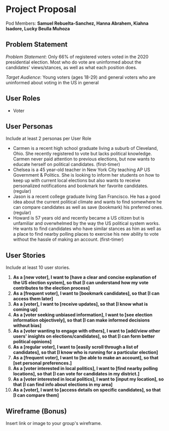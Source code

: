 # Project Proposal

Pod Members: **Samuel Rebuelta-Sanchez, Hanna Abrahem, Kiahna Isadore, Lucky Beulla Muhoza**

## Problem Statement

*Problem Statement*: Only 66% of registered voters voted in the 2020 presidential election. Most who do vote are uninformed about the candidates' views/stances, as well as what each position does. 

*Target Audience*: Young voters (ages 18-29) and general voters who are uninformed about voting in the US in general

## User Roles

- Voter

## User Personas

Include at least 2 personas per User Role

- Carmen is a recent high school graduate living a suburb of Cleveland, Ohio. She recently registered to vote but lacks political knowledge. Carmen never paid attention to previous elections, but now wants to educate herself on political candidates. (first-timer)
- Chelsea is a 45 year-old teacher in New York City teaching AP US Government & Politics. She is looking to inform her students on how to keep up with current local elections but also wants to receive personalized notifications and bookmark her favorite candidates. (regular)
- Jason is a recent college graduate living San Francisco. He has a good idea about the current political climate and wants to find somewhere he can compare candidates as well as save (bookmark) his preferred ones. (regular)
- Howard is 57 years old and recently became a US citizen but is unfamiliar and overwhelmed by the way the US political system works. He wants to find candidates who have similar stances as him as well as a place to find nearby polling places to exercise his new ability to vote without the hassle of making an account. (first-timer)

## User Stories

Include at least 10 user stories.

1. **As a [new voter], I want to [have a clear and concise explanation of the US election system], so that [I can understand how my vote contributes to the election process]**
2. **As a [frequent voter], I want to [bookmark candidates], so that [I can access them later]**
3. **As a [voter], I want to [receive updates], so that [I know what is coming up]**
4. **As a [voter seeking unbiased information], I want to [see election information objectively], so that [I can make informed decisions without bias]**
5. **As a [voter wanting to engage with others], I want to [add/view other users' insights on elections/candidates], so that [I can form better political opinions]**
6. **As a [regular voter], I want to [easily scroll through a list of candidates], so that [I know who is running for a particular election]**
7. **As a [frequent voter], I want to [be able to make an account], so that [set personal preferences.]**
8. **As a [voter interested in local politics], I want to [find nearby polling locations], so that [I can vote for candidates in my district.]**
9. **As a [voter interested in local politics], I want to [input my location], so that [I can find info about elections in my area]**
10. **As a [voter], I want to [access details on specific candidates], so that [I can compare them]**


## Wireframe (Bonus)

Insert link or image to your group's wireframe. 

